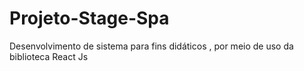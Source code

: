 # Projeto-Stage-Spa
Desenvolvimento de sistema para fins didáticos , por meio de uso da biblioteca React Js
